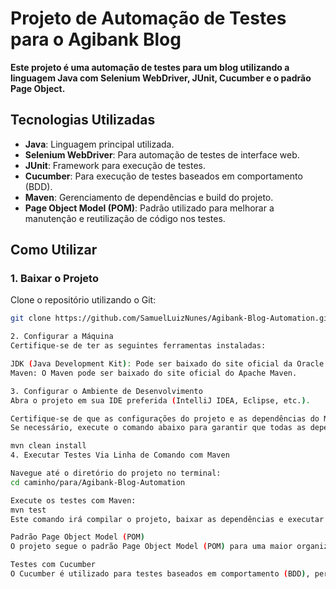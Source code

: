 # Projeto de Automação de Testes para o Agibank Blog

**Este projeto é uma automação de testes para um blog utilizando a linguagem Java com Selenium WebDriver, JUnit, Cucumber e o padrão Page Object.**

## Tecnologias Utilizadas

- **Java**: Linguagem principal utilizada.
- **Selenium WebDriver**: Para automação de testes de interface web.
- **JUnit**: Framework para execução de testes.
- **Cucumber**: Para execução de testes baseados em comportamento (BDD).
- **Maven**: Gerenciamento de dependências e build do projeto.
- **Page Object Model (POM)**: Padrão utilizado para melhorar a manutenção e reutilização de código nos testes.

## Como Utilizar

### 1. Baixar o Projeto

Clone o repositório utilizando o Git:

```bash
git clone https://github.com/SamuelLuizNunes/Agibank-Blog-Automation.git

2. Configurar a Máquina
Certifique-se de ter as seguintes ferramentas instaladas:

JDK (Java Development Kit): Pode ser baixado do site oficial da Oracle ou utilizando uma distribuição OpenJDK.
Maven: O Maven pode ser baixado do site oficial do Apache Maven.

3. Configurar o Ambiente de Desenvolvimento
Abra o projeto em sua IDE preferida (IntelliJ IDEA, Eclipse, etc.).

Certifique-se de que as configurações do projeto e as dependências do Maven estão corretamente configuradas.
Se necessário, execute o comando abaixo para garantir que todas as dependências sejam baixadas corretamente:

mvn clean install
4. Executar Testes Via Linha de Comando com Maven

Navegue até o diretório do projeto no terminal:
cd caminho/para/Agibank-Blog-Automation

Execute os testes com Maven:
mvn test
Este comando irá compilar o projeto, baixar as dependências e executar todos os testes automatizados definidos no projeto.

Padrão Page Object Model (POM)
O projeto segue o padrão Page Object Model (POM) para uma maior organização e reutilização de código. Isso facilita a manutenção dos testes, separando a lógica de interação com a interface da lógica de execução dos testes.

Testes com Cucumber
O Cucumber é utilizado para testes baseados em comportamento (BDD), permitindo que os testes sejam descritos em uma linguagem natural, mais fácil de entender por todos os membros da equipe. O Cucumber é integrado ao JUnit para execução dos testes.

